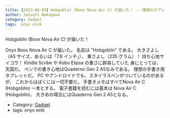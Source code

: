 ```yaml
---
title: [2023-06-09] Hobgoblin (Boox Nova Air C) が届いた！ ---理想のタブレットだ！
author: Satoshi Nakagawa
category: Gadget
tags:  onyx eink
---
```


Hobgoblin (Boox Nova Air C) が届いた！

 Onyx Boox Nova Air C が届いた。
名前は "Hobgoblin" である。
大きさよし（A5 サイズ、あるいは「7.8 インチ」）、
重さよし（235 グラム）！
持ち心地サイコウ！
Kindle Scribe や Kobo Elipsa の重さに辟易していた
身にとっては、
天国だ。
ペンでの書き心地はQuaderno Gen 2 A5なみである。
理想の手書き用タブレットだ。
PC やアンドロイドでも、スタイラスペンがついているのがあるが、
これからはぼくには一切不要だ。
手書きメモはすべてNova Air C (Hobgoblin) 一本とする。
電子書籍を読むには基本は Nova Air C (Hobgoblin)、
大きめの場合にはQuaderno Gen 2 A5となる。

- Category: [Gadget](https://merapano.github.io/categories.html#Gadget)
- tags:  onyx eink
